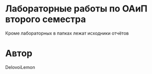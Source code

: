 # Лабораторные работы по ОАиП второго семестра
Кроме лабораторных в папках лежат исходники отчётов 
# Автор
DelovoiLemon
